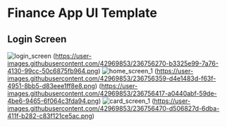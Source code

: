 #  Finance App UI Template

## Login Screen

![login_screen](https://user-images.githubusercontent.com/42969853/236756183-077102f1-86b9-4862-80e6-4fd2a41e7775.png) (https://user-images.githubusercontent.com/42969853/236756270-b3325e99-7a76-4130-99cc-50c6875fb964.png) ![home_screen_1](https://user-images.githubusercontent.com/42969853/236756305-e1226658-8812-4aa5-ab42-0864d6d98a11.png) (https://user-images.githubusercontent.com/42969853/236756359-d4e1483d-f63f-4951-8bb5-d83eee1ff8e8.png) (https://user-images.githubusercontent.com/42969853/236756417-a0440abf-59de-4be6-9465-6f064c3fda94.png) ![card_screen_1](https://user-images.githubusercontent.com/42969853/236758806-b83ccf7d-9e03-402c-9412-d7551f32028a.png) (https://user-images.githubusercontent.com/42969853/236756470-d506827d-6dba-411f-b282-c83f121ce5ac.png)

